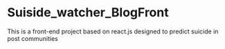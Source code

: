 # Suiside_watcher_BlogFront
This is a front-end project based on react.js designed to predict suicide in post communities
